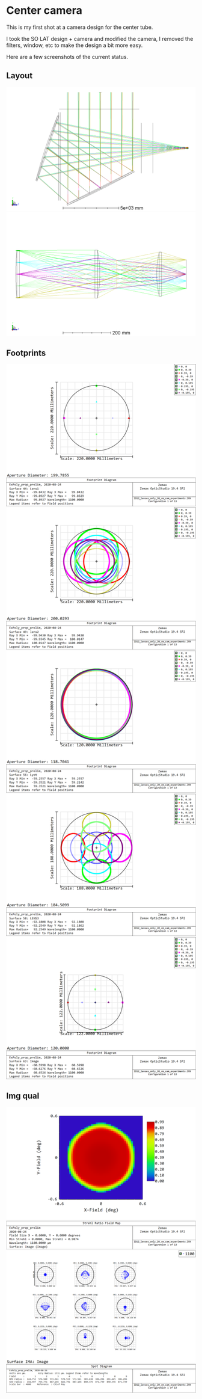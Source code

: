 # Center camera

This is my first shot at a camera design for the center tube.

I took the SO LAT design + camera and modified the camera, I removed the filters, window, etc to make the design a bit more easy.

Here are a few screenshots of the current status.

## Layout
![](layout/3DLayout_lat.png)
![](layout/3DLayout_cam.png)

## Footprints
![](footprints/L1.png)
![](footprints/L2.png)
![](footprints/lyot.png)
![](footprints/L3.png)
![](footprints/img.png)

## Img qual
![](imgqual/RMSFieldMap.png)
![](imgqual/SpotDiagram.png)
